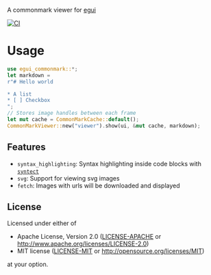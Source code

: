 A commonmark viewer for [egui](https://github.com/emilk/egui)

[![CI](https://github.com/lampsitter/egui_commonmark/actions/workflows/rust.yml/badge.svg)](https://github.com/lampsitter/egui_commonmark/actions/workflows/rust.yml)

# Usage
```rust
use egui_commonmark::*;
let markdown =
r"# Hello world

* A list
* [ ] Checkbox
";
// Stores image handles between each frame
let mut cache = CommonMarkCache::default();
CommonMarkViewer::new("viewer").show(ui, &mut cache, markdown);
```

## Features

* `syntax_highlighting`: Syntax highlighting inside code blocks with
  [`syntect`](https://crates.io/crates/syntect)
* `svg`: Support for viewing svg images
* `fetch`: Images with urls will be downloaded and displayed

## License

Licensed under either of

 * Apache License, Version 2.0 ([LICENSE-APACHE](LICENSE-APACHE) or http://www.apache.org/licenses/LICENSE-2.0)
 * MIT license ([LICENSE-MIT](LICENSE-MIT) or http://opensource.org/licenses/MIT)

at your option.
